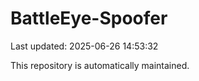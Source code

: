 # BattleEye-Spoofer

Last updated: 2025-06-26 14:53:32

This repository is automatically maintained.
